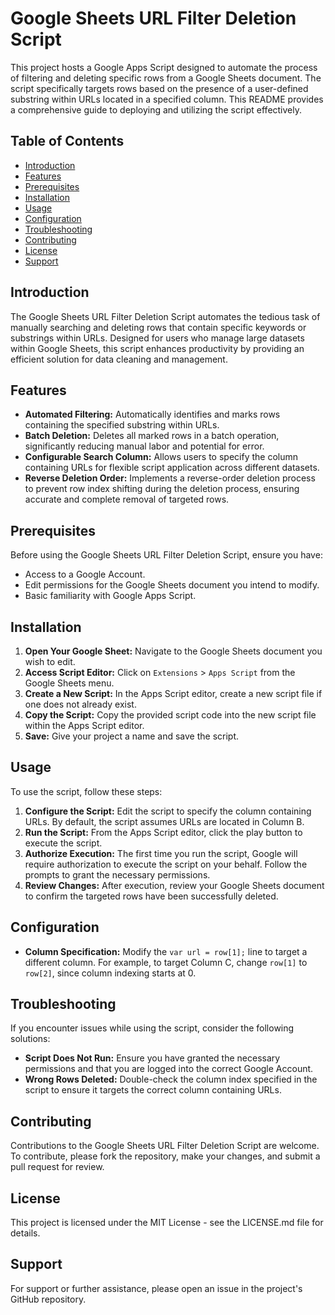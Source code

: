 # Google Sheets URL Filter Deletion Script

This project hosts a Google Apps Script designed to automate the process of filtering and deleting specific rows from a Google Sheets document. The script specifically targets rows based on the presence of a user-defined substring within URLs located in a specified column. This README provides a comprehensive guide to deploying and utilizing the script effectively.

## Table of Contents

- [Introduction](#introduction)
- [Features](#features)
- [Prerequisites](#prerequisites)
- [Installation](#installation)
- [Usage](#usage)
- [Configuration](#configuration)
- [Troubleshooting](#troubleshooting)
- [Contributing](#contributing)
- [License](#license)
- [Support](#support)

## Introduction

The Google Sheets URL Filter Deletion Script automates the tedious task of manually searching and deleting rows that contain specific keywords or substrings within URLs. Designed for users who manage large datasets within Google Sheets, this script enhances productivity by providing an efficient solution for data cleaning and management.

## Features

- **Automated Filtering:** Automatically identifies and marks rows containing the specified substring within URLs.
- **Batch Deletion:** Deletes all marked rows in a batch operation, significantly reducing manual labor and potential for error.
- **Configurable Search Column:** Allows users to specify the column containing URLs for flexible script application across different datasets.
- **Reverse Deletion Order:** Implements a reverse-order deletion process to prevent row index shifting during the deletion process, ensuring accurate and complete removal of targeted rows.

## Prerequisites

Before using the Google Sheets URL Filter Deletion Script, ensure you have:

- Access to a Google Account.
- Edit permissions for the Google Sheets document you intend to modify.
- Basic familiarity with Google Apps Script.

## Installation

1. **Open Your Google Sheet:** Navigate to the Google Sheets document you wish to edit.
2. **Access Script Editor:** Click on `Extensions` > `Apps Script` from the Google Sheets menu.
3. **Create a New Script:** In the Apps Script editor, create a new script file if one does not already exist.
4. **Copy the Script:** Copy the provided script code into the new script file within the Apps Script editor.
5. **Save:** Give your project a name and save the script.

## Usage

To use the script, follow these steps:

1. **Configure the Script:** Edit the script to specify the column containing URLs. By default, the script assumes URLs are located in Column B.
2. **Run the Script:** From the Apps Script editor, click the play button to execute the script.
3. **Authorize Execution:** The first time you run the script, Google will require authorization to execute the script on your behalf. Follow the prompts to grant the necessary permissions.
4. **Review Changes:** After execution, review your Google Sheets document to confirm the targeted rows have been successfully deleted.

## Configuration

- **Column Specification:** Modify the `var url = row[1];` line to target a different column. For example, to target Column C, change `row[1]` to `row[2]`, since column indexing starts at 0.

## Troubleshooting

If you encounter issues while using the script, consider the following solutions:

- **Script Does Not Run:** Ensure you have granted the necessary permissions and that you are logged into the correct Google Account.
- **Wrong Rows Deleted:** Double-check the column index specified in the script to ensure it targets the correct column containing URLs.

## Contributing

Contributions to the Google Sheets URL Filter Deletion Script are welcome. To contribute, please fork the repository, make your changes, and submit a pull request for review.

## License

This project is licensed under the MIT License - see the LICENSE.md file for details.

## Support

For support or further assistance, please open an issue in the project's GitHub repository.